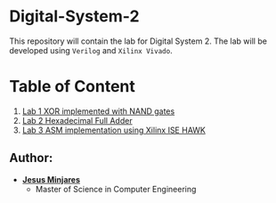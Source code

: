 # Digital-System-2
This repository will contain the lab for Digital System 2. The lab will be developed using `Verilog` and `Xilinx Vivado`.

# Table of Content
1) [Lab 1  XOR implemented with NAND gates](https://github.com/jminjares4/Digital-System-2/tree/main/Lab%201)
2) [Lab 2 Hexadecimal Full Adder](https://github.com/jminjares4/Digital-System-2/tree/main/Lab%202)
3) [Lab 3 ASM implementation using Xilinx ISE HAWK](https://github.com/jminjares4/Digital-System-2/tree/main/Lab%203)

## Author:
* [**Jesus Minjares**](htpps://github.com/jminjares4)
  * Master of Science in Computer Engineering